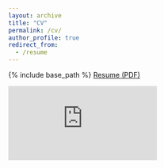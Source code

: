 ```yaml
---
layout: archive
title: "CV"
permalink: /cv/
author_profile: true
redirect_from:
  - /resume
---
```


{% include base_path %}
<a href="https://zaidsheikh.github.io/files/CV.pdf">Resume (PDF)</a>

<embed src="https://zaidsheikh.github.io/files/CV.pdf"/>

